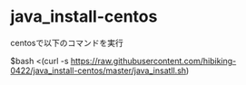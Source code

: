 # java_install-centos

centosで以下のコマンドを実行

$bash <(curl -s https://raw.githubusercontent.com/hibiking-0422/java_install-centos/master/java_insatll.sh)
